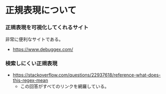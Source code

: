 # 正規表現について

### 正規表現を可視化してくれるサイト
非常に便利なサイトである。
- https://www.debuggex.com/

### 検索しにくい正規表現
- https://stackoverflow.com/questions/22937618/reference-what-does-this-regex-mean
  - この回答がすべてのリンクを網羅している。

